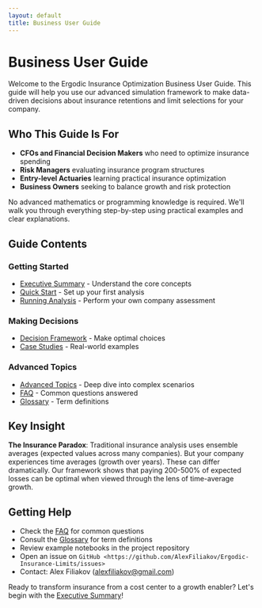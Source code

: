 ```yaml
---
layout: default
title: Business User Guide
---
```


# Business User Guide

Welcome to the Ergodic Insurance Optimization Business User Guide. This guide will help you use our advanced simulation framework to make data-driven decisions about insurance retentions and limit selections for your company.

## Who This Guide Is For

* **CFOs and Financial Decision Makers** who need to optimize insurance spending
* **Risk Managers** evaluating insurance program structures
* **Entry-level Actuaries** learning practical insurance optimization
* **Business Owners** seeking to balance growth and risk protection

No advanced mathematics or programming knowledge is required. We'll walk you through everything step-by-step using practical examples and clear explanations.

## Guide Contents

### Getting Started
- [Executive Summary](executive_summary.md) - Understand the core concepts
- [Quick Start](quick_start.md) - Set up your first analysis
- [Running Analysis](running_analysis.md) - Perform your own company assessment

### Making Decisions
- [Decision Framework](decision_framework.md) - Make optimal choices
- [Case Studies](case_studies.md) - Real-world examples

### Advanced Topics
- [Advanced Topics](advanced_topics.md) - Deep dive into complex scenarios
- [FAQ](faq.md) - Common questions answered
- [Glossary](glossary.md) - Term definitions

## Key Insight

**The Insurance Paradox**: Traditional insurance analysis uses ensemble averages (expected values across many companies). But your company experiences time averages (growth over years). These can differ dramatically. Our framework shows that paying 200-500% of expected losses can be optimal when viewed through the lens of time-average growth.

## Getting Help

* Check the [FAQ](faq.md) for common questions
* Consult the [Glossary](glossary.md) for term definitions
* Review example notebooks in the project repository
*  Open an issue on `GitHub <https://github.com/AlexFiliakov/Ergodic-Insurance-Limits/issues>`
* Contact: Alex Filiakov (alexfiliakov@gmail.com)


Ready to transform insurance from a cost center to a growth enabler? Let's begin with the [Executive Summary](executive_summary.md)!
